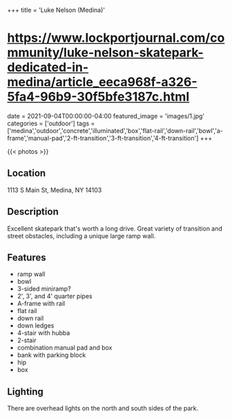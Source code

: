 +++
title = 'Luke Nelson (Medina)'
# https://www.lockportjournal.com/community/luke-nelson-skatepark-dedicated-in-medina/article_eeca968f-a326-5fa4-96b9-30f5bfe3187c.html
date = 2021-09-04T00:00:00-04:00
featured_image = 'images/1.jpg'
categories = ['outdoor']
tags = ['medina','outdoor','concrete','illuminated','box','flat-rail','down-rail','bowl','a-frame','manual-pad','2-ft-transition','3-ft-transition','4-ft-transition']
+++


{{< photos >}}

## Location

1113 S Main St, Medina, NY 14103

## Description

Excellent skatepark that's worth a long drive. Great variety of transition and street obstacles, including a unique large ramp wall.

## Features

- ramp wall
- bowl
- 3-sided miniramp?
- 2', 3', and 4' quarter pipes
- A-frame with rail
- flat rail
- down rail
- down ledges
- 4-stair with hubba
- 2-stair
- combination manual pad and box
- bank with parking block
- hip
- box

## Lighting

There are overhead lights on the north and south sides of the park.
